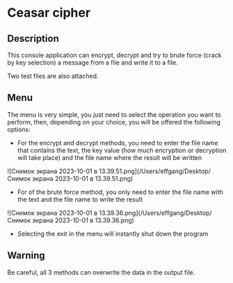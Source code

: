 # Ceasar cipher

## Description

This console application can encrypt, decrypt and try to brute force (crack by key selection) a message from a file and write it to a file.

Two test files are also attached.

## Menu

The menu is very simple, you just need to select the operation you want to perform, then, depending on your choice, you will be offered the following options:

- For the encrypt and decrypt methods, you need to enter the file name that contains the text, the key value (how much encryption or decryption will take place) and the file name where the result will be written

![Снимок экрана 2023-10-01 в 13.39.51.png](/Users/effgang/Desktop/Снимок экрана 2023-10-01 в 13.39.51.png)
- For of the brute force method, you only need to enter the file name with the text and the file name to write the result

![Снимок экрана 2023-10-01 в 13.39.36.png](/Users/effgang/Desktop/Снимок экрана 2023-10-01 в 13.39.36.png)

- Selecting the exit in the menu will instantly shut down the program

## Warning

Be careful, all 3 methods can overwrite the data in the output file.
